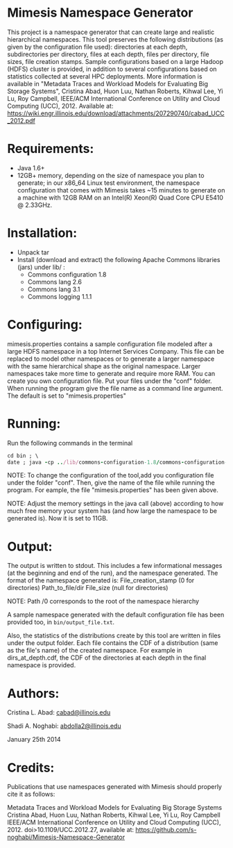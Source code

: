 Mimesis Namespace Generator
===================================
This project is a namespace generator that can create large and realistic hierarchical namespaces. This tool preserves the following distributions (as given by the configuration file used):  directories at each depth, subdirectories per directory, files at each depth, files per directory, file sizes, file creation stamps. Sample configurations based on a large Hadoop (HDFS) cluster is provided, in addition to several configurations based on statistics collected at several HPC deployments. More information is available in "Metadata Traces and Workload Models for Evaluating Big Storage Systems",  Cristina Abad, Huon Luu, Nathan Roberts, Kihwal Lee, Yi Lu, Roy Campbell, IEEE/ACM International Conference on Utility and Cloud Computing (UCC), 2012. Available at: https://wiki.engr.illinois.edu/download/attachments/207290740/cabad_UCC_2012.pdf


Requirements:
============
  - Java 1.6+
  - 12GB+ memory, depending on the size of namespace you plan to generate;
    in our x86_64 Linux test environment, the namespace configuration that
    comes with Mimesis takes ~15 minutes to generate on a machine with 12GB
    RAM on an Intel(R) Xeon(R) Quad Core CPU E5410 @ 2.33GHz.

Installation:
============
  - Unpack tar
  - Install (download and extract) the following Apache Commons libraries (jars)
    under lib/ :
    - Commons configuration 1.8
    - Commons lang 2.6
    - Commons lang 3.1
    - Commons logging 1.1.1

Configuring:
============
  mimesis.properties contains a sample configuration file modeled after a
  large HDFS namespace in a top Internet Services Company. This file can be
  replaced to model other namespaces or to generate a larger namespace with
  the same hierarchical shape as the original namespace. Larger namespaces
  take more time to generate and require more RAM.
  You can create you own configuration file. Put your files 
  under the  "conf" folder. When running the program give the file name as 
  a command line argument.  The default is set to "mimesis.properties"

Running:
==========
  Run the following commands in the terminal
  
  ``` ruby
  cd bin ; \
  date ; java -cp ../lib/commons-configuration-1.8/commons-configuration-1.8.jar:../lib/commons-lang-2.6/commons-lang-2.6.jar:../lib/commons-lang3-3.1/commons-lang3-3.1.jar:../lib/commons-logging-1.1.1/commons-logging-1.1.1.jar:. -Xms11g -Xmx11g namespaceGenerator.StandaloneNamespaceGenerationModule mimesis.properties  ; date ; 
  ```
  
  NOTE: To change the configuration of the tool,add you configuration file 
  under the folder "conf". Then, give the name of the file while running the program.
   For eample, the file "mimesis.properties" has been given above.
  
  NOTE: Adjust the memory settings in the java call (above) according to how
  much free memory your system has (and how large the namespace to be
  generated is). Now it is set to 11GB.
  
Output:
=========
  The output is written to stdout. This includes a few informational messages
  (at the beginning and end of the run), and the namespace generated. The
  format of the namespace generated is:
  File_creation_stamp (0 for directories)	Path_to_file/dir	File_size (null for directories)

  NOTE: Path /0 corresponds to the root of the namespace hierarchy

  A sample namespace generated with the default configuration file has been
  provided too, in `bin/output_file.txt`.

  Also, the statistics of the distributions create by this tool are written 
  in files under the output folder. Each file contains the CDF of a distribution
  (same as the file's name) of the created namespace. For example in dirs_at_depth.cdf,
  the CDF of the directories at each depth in the final namespace is provided.

Authors:
========
Cristina L. Abad: cabad@illinois.edu

Shadi A. Noghabi: abdolla2@illinois.edu

January 25th 2014

Credits:
==========
Publications that use namespaces generated with Mimesis should properly cite it as follows:

  Metadata Traces and Workload Models for Evaluating Big Storage Systems
  Cristina Abad, Huon Luu, Nathan Roberts, Kihwal Lee, Yi Lu, Roy Campbell
  IEEE/ACM International Conference on Utility and Cloud Computing (UCC), 2012.
  doi>10.1109/UCC.2012.27, available at: https://github.com/s-noghabi/Mimesis-Namespace-Generator


